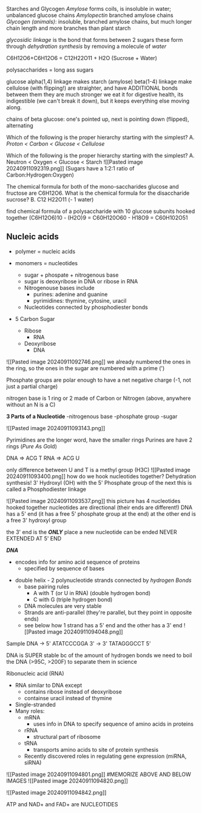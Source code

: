 Starches and Glycogen
	*Amylose* forms coils, is insoluble in water; unbalanced glucose chains
	*Amylopectin* branched amylose chains
	*Glycogen (animals)*: insoluble, branched amylose chains, but much longer chain length and more branches than plant starch

*glycosidic linkage* is the bond that forms between 2 sugars
these form through *dehydration synthesis*
by removing a molecule of *water*

C6H12O6+C6H12O6 = C12H22O11 + H2O (Sucrose + Water)

polysaccharides = long ass sugars

glucose 
alpha(1,4) linkage makes starch (amylose)
beta(1-4) linkage make cellulose (with flipping!)
	are straighter, and have ADDITIONAL bonds between them
		they are much stronger
	we eat it for digestive health, its indigestible (we can't break it down), but it keeps everything else moving along.

chains of beta glucose: one's pointed up, next is pointing down (flipped), alternating

Which of the following is the proper hierarchy starting with the simplest?
 A. *Proton < Carbon < Glucose < Cellulose*

Which of the following is the proper hierarchy starting with the simplest?
 A. Neutron < Oxygen < Glucose < Starch
![[Pasted image 20240911092319.png]]
(Sugars have a 1:2:1 ratio of Carbon:Hydrogen:Oxygen)

The chemical formula for both of the mono-saccharides glucose and fructose are C6H12O6. What is the chemical formula for the disaccharide sucrose?
 B. C12 H22O11 (- 1 water)

find chemical formula of a polysaccharide with 10 glucose subunits hooked together
(C6H12O6)10 - (H2O)9 =
C60H120O60 - H18O9 =
C60H102O51

Nucleic acids
------
- polymer = nucleic acids
- monomers = nucleotides
	- sugar + phospate + nitrogenous base
	- sugar is deoxyribose in DNA or ribose in RNA
	- Nitrogenouse bases include
		- purines: adenine and guanine
		- pyrimidines: thymine, cytosine, uracil
	- Nucleotides connected by phosphodiester bonds

- 5 Carbon Sugar
	- Ribose
		- RNA
	- Deoxyribose
		- DNA

![[Pasted image 20240911092746.png]]
we already numbered the ones in the ring, so the ones in the sugar are numbered with a prime (')

Phosphate groups are polar enough to have a net negative charge (-1, not just a partial charge)

nitrogen base is 1 ring or 2
	made of Carbon or Nitrogen (above, anywhere without an N is a C)

__3 Parts of a Nucleotide__ 
-nitrogenous base
-phosphate group
-sugar

![[Pasted image 20240911093143.png]]

Pyrimidines are the longer word, have the smaller rings
Purines are have 2 rings (*Pure* *A*s *G*old)

DNA => ACG T
RNA => ACG U

only difference between U and T is a methyl group (H3C)
![[Pasted image 20240911093400.png]]
how do we hook nucleotides together?
	Dehydration synthesis!
	3' Hydroxyl (OH) with the 5' Phosphate group of the next
		this is called a Phosphodiester linkage

![[Pasted image 20240911093537.png]]
this picture has 4 nucleotides hooked together
nucleotides are directional (their ends are different!)
	 DNA has a 5' end (it has a free 5' phosphate group at the end)
		 at the other end is a free 3' hydroxyl group

the 3' end is the ___ONLY___ place a new nucleotide can be ended
	NEVER EXTENDED AT 5' END


___DNA___
* encodes info for amino acid sequence of proteins
	* specified by sequence of bases
- double helix - 2 polynucleotide strands connected by *hydrogen Bonds*
	- base pairing rules
		- A with T (or U in RNA) (double hydrogen bond)
		- C with G (triple hydrogen bond)
	- DNA molecules are very stable
	- Strands are anti-parallel (they're parallel, but they point in opposite ends)
	- see below how 1 strand has a 5' end and the other has a 3' end
![[Pasted image 20240911094048.png]]

Sample DNA
-> 5' ATATCCCGGA 3'
-> 3' TATAGGGCCT 5'

DNA is SUPER stable bc of the amount of hydrogen bonds
	we need to boil the DNA (>95C, >200F) to separate them in science

Ribonucleic acid (RNA)
- RNA similar to DNA except
	- contains ribose instead of deoxyribose
	- containse uracil instead of thymine
- Single-stranded
- Many roles:
	- mRNA
		- uses info in DNA to specify sequence of amino acids in proteins
	- rRNA
		- structural part of ribosome 
	- tRNA
		- transports amino acids to site of protein synthesis
	- Recently discovered roles in regulating gene expression  (miRNA, siRNA)

![[Pasted image 20240911094801.png]]
#MEMORIZE ABOVE AND BELOW IMAGES
![[Pasted image 20240911094820.png]]

![[Pasted image 20240911094842.png]]

ATP and NAD+ and FAD+ are NUCLEOTIDES
